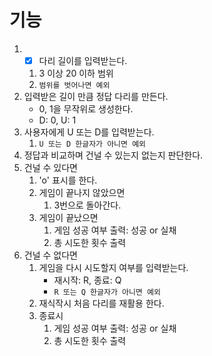 # 기능
1. - [x] 다리 길이를 입력받는다.
   1. 3 이상 20 이하 범위
   2. `범위를 벗어나면 예외`
2. 입력받은 길이 만큼 정답 다리를 만든다.
   * 0, 1을 무작위로 생성한다.
   * D: 0, U: 1
3. 사용자에게 U 또는 D를 입력받는다.
   1. `U 또는 D 한글자가 아니면 예외`
4. 정답과 비교하며 건널 수 있는지 없는지 판단한다.
5. 건널 수 있다면
   1. 'o' 표시를 한다.
   2. 게임이 끝나지 않았으면
      1. 3번으로 돌아간다.
   3. 게임이 끝났으면
      1. 게임 성공 여부 출력: 성공 or 실채
      2. 총 시도한 횟수 출력
6. 건널 수 없다면
   1. 게임을 다시 시도할지 여부를 입력받는다.
      * 재시작: R, 종료: Q
      * `R 또는 Q 한글자가 아니면 예외`
   2. 재식작시 처음 다리를 재활용 한다.
   3. 종료시 
      1. 게임 성공 여부 출력: 성공 or 실채
      2. 총 시도한 횟수 출력